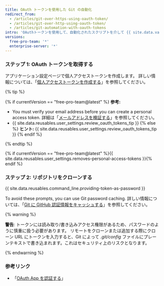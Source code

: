 ```yaml
---
title: OAuth トークンを使用した Git の自動化
redirect_from:
  - /articles/git-over-https-using-oauth-token/
  - /articles/git-over-http-using-oauth-token/
  - /articles/git-automation-with-oauth-tokens
intro: 'OAuthトークンを使用して、自動化されたスクリプトを介して {{ site.data.variables.product.product_name }} を操作できます。'
versions:
  free-pro-team: '*'
  enterprise-server: '*'
---
```


### ステップ 1: OAuth トークンを取得する

アプリケーション設定ページで個人アクセストークンを作成します。 詳しい情報については、「[個人アクセストークンを作成する](/github/authenticating-to-github/creating-a-personal-access-token)」を参照してください。

{% tip %}

{% if currentVersion == "free-pro-team@latest" %}
**参考:**
- You must verify your email address before you can create a personal access token. 詳細は「[メールアドレスを検証する](/articles/verifying-your-email-address)」を参照してください。
- {{ site.data.reusables.user_settings.review_oauth_tokens_tip }}
{% else %}
**ヒント:** {{ site.data.reusables.user_settings.review_oauth_tokens_tip }}
{% endif %}

{% endtip %}

{% if currentVersion == "free-pro-team@latest" %}{{ site.data.reusables.user_settings.removes-personal-access-tokens }}{% endif %}

### ステップ 2: リポジトリをクローンする

{{ site.data.reusables.command_line.providing-token-as-password }}

To avoid these prompts, you can use Git password caching. 詳しい情報については、「[Git に GitHub 認証情報をキャッシュする](/github/using-git/caching-your-github-credentials-in-git)」を参照してください。

{% warning %}

**警告**: トークンには読み取り/書き込みアクセス権限があるため、パスワードのように慎重に扱う必要があります。 リモートをクローンまたは追加する際にクローン URL にトークンを入力すると、Git によって _.git/config_ ファイルにプレーンテキストで書き込まれます。これはセキュリティ上のリスクとなります。

{% endwarning %}

### 参考リンク

- 「[OAuth App を認証する](/v3/oauth/)」
